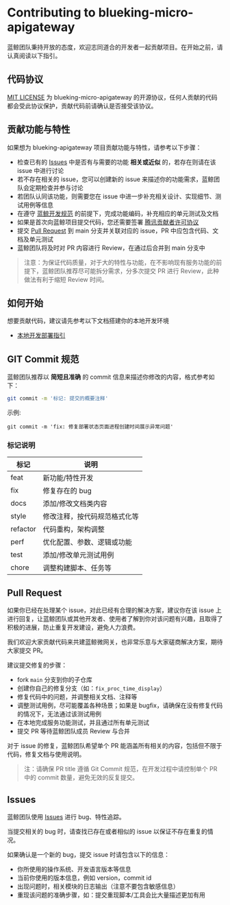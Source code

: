 # Contributing to blueking-micro-apigateway

蓝鲸团队秉持开放的态度，欢迎志同道合的开发者一起贡献项目。在开始之前，请认真阅读以下指引。

## 代码协议

[MIT LICENSE](../LICENSE.txt) 为 blueking-micro-apigateway 的开源协议，任何人贡献的代码都会受此协议保护，贡献代码前请确认是否接受该协议。

## 贡献功能与特性

如果想为 blueking-apigateway 项目贡献功能与特性，请参考以下步骤：

- 检查已有的 [Issues](https://github.com/TencentBlueKing/blueking-micro-apigateway/issues) 中是否有与需要的功能 **相关或近似** 的，若存在则请在该 issue 中进行讨论
- 若不存在相关的 issue，您可以创建新的 issue 来描述你的功能需求，蓝鲸团队会定期检查并参与讨论
- 若团队认同该功能，则需要您在 issue 中进一步补充相关设计、实现细节、测试用例等信息
- 在遵守 [蓝鲸开发规范](https://bk.tencent.com/docs/document/7.0/250/46218) 的前提下，完成功能编码，补充相应的单元测试及文档
- 如果是首次向蓝鲸项目提交代码，您还需要签署 [腾讯贡献者许可协议](https://bk-cla.bktencent.com/TencentBlueKing/blueking-apigateway)
- 提交 [Pull Request](https://github.com/TencentBlueKing/blueking-micro-apigateway/pulls) 到 main 分支并关联对应的 issue，PR 中应包含代码、文档及单元测试
- 蓝鲸团队将及时对 PR 内容进行 Review，在通过后合并到 main 分支中

> 注意：为保证代码质量，对于大的特性与功能，在不影响现有服务功能的前提下，蓝鲸团队推荐尽可能拆分需求，分多次提交 PR 进行 Review，此种做法有利于缩短 Review 时间。

## 如何开始

想要贡献代码，建议请先参考以下文档搭建你的本地开发环境

- [本地开发部署指引](DEVELOP_GUIDE.md)

## GIT Commit 规范

蓝鲸团队推荐以 **简短且准确** 的 commit 信息来描述你修改的内容，格式参考如下：

```bash
git commit -m '标记: 提交的概要注释'
```

示例:

```shell
git commit -m 'fix: 修复部署状态页面进程创建时间展示异常问题'
```

### 标记说明

| 标记       | 说明            |
|----------|---------------|
| feat     | 新功能/特性开发      |
| fix      | 修复存在的 bug     |
| docs     | 添加/修改文档类内容    |
| style    | 修改注释，按代码规范格式化等 |
| refactor | 代码重构，架构调整     |
| perf     | 优化配置、参数、逻辑或功能 |
| test     | 添加/修改单元测试用例   |
| chore    | 调整构建脚本、任务等    |

## Pull Request

如果你已经在处理某个 issue，对此已经有合理的解决方案，建议你在该 issue 上进行回复，让蓝鲸团队或其他开发者、使用者了解到你对该问题有兴趣，且取得了积极的进展，防止重复开发建设，避免人力浪费。

我们欢迎大家贡献代码来共建蓝鲸微网关，也非常乐意与大家磋商解决方案，期待大家提交 PR。

建议提交修复的步骤：

- fork `main` 分支到你的子仓库
- 创建你自己的修复分支（如：`fix_proc_time_display`）
- 修复代码中的问题，并调整相关文档、注释等
- 调整测试用例，尽可能覆盖各种场景；如果是 bugfix，请确保在没有修复代码的情况下，无法通过该测试用例
- 在本地完成服务功能测试，并且通过所有单元测试
- 提交 PR 等待蓝鲸团队成员 Review 与合并

对于 issue 的修复，蓝鲸团队希望单个 PR 能涵盖所有相关的内容，包括但不限于代码，修复文档与使用说明。

> 注：请确保 PR title 遵循 Git Commit 规范，在开发过程中请控制单个 PR 中的 commit 数量，避免无效的反复提交。

## Issues

蓝鲸团队使用 [Issues](https://github.com/TencentBlueKing/blueking-micro-apigateway/issues) 进行 bug、特性追踪。

当提交相关的 bug 时，请查找已存在或者相似的 issue 以保证不存在重复的情况。

如果确认是一个新的 bug，提交 issue 时请包含以下的信息：

- 你所使用的操作系统、开发语言版本等信息
- 当前你使用的版本信息，例如 version，commit id
- 出现问题时，相关模块的日志输出（注意不要包含敏感信息）
- 重现该问题的准确步骤，如：提交重现脚本/工具会比大量描述更加有用